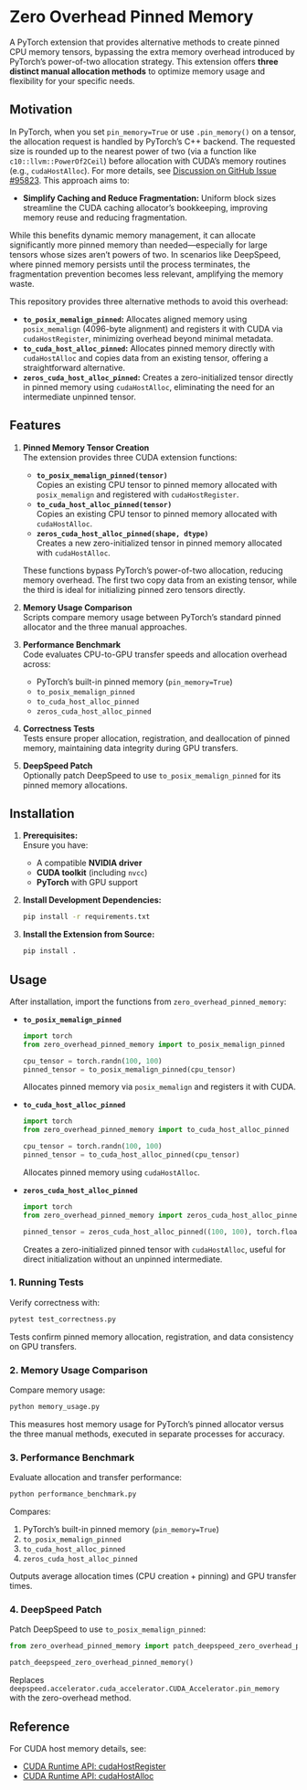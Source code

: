 # Zero Overhead Pinned Memory

A PyTorch extension that provides alternative methods to create pinned CPU memory tensors, bypassing the extra memory overhead introduced by PyTorch’s power-of-two allocation strategy. This extension offers **three distinct manual allocation methods** to optimize memory usage and flexibility for your specific needs.

## Motivation

In PyTorch, when you set `pin_memory=True` or use `.pin_memory()` on a tensor, the allocation request is handled by PyTorch’s C++ backend. The requested size is rounded up to the nearest power of two (via a function like `c10::llvm::PowerOf2Ceil`) before allocation with CUDA’s memory routines (e.g., `cudaHostAlloc`). For more details, see [Discussion on GitHub Issue #95823](https://github.com/pytorch/pytorch/issues/95823). This approach aims to:

- **Simplify Caching and Reduce Fragmentation:** Uniform block sizes streamline the CUDA caching allocator’s bookkeeping, improving memory reuse and reducing fragmentation.

While this benefits dynamic memory management, it can allocate significantly more pinned memory than needed—especially for large tensors whose sizes aren’t powers of two. In scenarios like DeepSpeed, where pinned memory persists until the process terminates, the fragmentation prevention becomes less relevant, amplifying the memory waste.

This repository provides three alternative methods to avoid this overhead:

- **`to_posix_memalign_pinned`:** Allocates aligned memory using `posix_memalign` (4096-byte alignment) and registers it with CUDA via `cudaHostRegister`, minimizing overhead beyond minimal metadata.
- **`to_cuda_host_alloc_pinned`:** Allocates pinned memory directly with `cudaHostAlloc` and copies data from an existing tensor, offering a straightforward alternative.
- **`zeros_cuda_host_alloc_pinned`:** Creates a zero-initialized tensor directly in pinned memory using `cudaHostAlloc`, eliminating the need for an intermediate unpinned tensor.

## Features

1. **Pinned Memory Tensor Creation**  
   The extension provides three CUDA extension functions:
   - **`to_posix_memalign_pinned(tensor)`**  
     Copies an existing CPU tensor to pinned memory allocated with `posix_memalign` and registered with `cudaHostRegister`.
   - **`to_cuda_host_alloc_pinned(tensor)`**  
     Copies an existing CPU tensor to pinned memory allocated with `cudaHostAlloc`.
   - **`zeros_cuda_host_alloc_pinned(shape, dtype)`**  
     Creates a new zero-initialized tensor in pinned memory allocated with `cudaHostAlloc`.

   These functions bypass PyTorch’s power-of-two allocation, reducing memory overhead. The first two copy data from an existing tensor, while the third is ideal for initializing pinned zero tensors directly.

2. **Memory Usage Comparison**  
   Scripts compare memory usage between PyTorch’s standard pinned allocator and the three manual approaches.

3. **Performance Benchmark**  
   Code evaluates CPU-to-GPU transfer speeds and allocation overhead across:
   - PyTorch’s built-in pinned memory (`pin_memory=True`)
   - `to_posix_memalign_pinned`
   - `to_cuda_host_alloc_pinned`
   - `zeros_cuda_host_alloc_pinned`

4. **Correctness Tests**  
   Tests ensure proper allocation, registration, and deallocation of pinned memory, maintaining data integrity during GPU transfers.

5. **DeepSpeed Patch**  
   Optionally patch DeepSpeed to use `to_posix_memalign_pinned` for its pinned memory allocations.

## Installation

1. **Prerequisites:**  
   Ensure you have:
   - A compatible **NVIDIA driver**
   - **CUDA toolkit** (including `nvcc`)
   - **PyTorch** with GPU support

2. **Install Development Dependencies:**  
   ```bash
   pip install -r requirements.txt
   ```

3. **Install the Extension from Source:**  
   ```bash
   pip install .
   ```

## Usage

After installation, import the functions from `zero_overhead_pinned_memory`:

- **`to_posix_memalign_pinned`**  
  ```python
  import torch
  from zero_overhead_pinned_memory import to_posix_memalign_pinned

  cpu_tensor = torch.randn(100, 100)
  pinned_tensor = to_posix_memalign_pinned(cpu_tensor)
  ```
  Allocates pinned memory via `posix_memalign` and registers it with CUDA.

- **`to_cuda_host_alloc_pinned`**  
  ```python
  import torch
  from zero_overhead_pinned_memory import to_cuda_host_alloc_pinned

  cpu_tensor = torch.randn(100, 100)
  pinned_tensor = to_cuda_host_alloc_pinned(cpu_tensor)
  ```
  Allocates pinned memory using `cudaHostAlloc`.

- **`zeros_cuda_host_alloc_pinned`**  
  ```python
  import torch
  from zero_overhead_pinned_memory import zeros_cuda_host_alloc_pinned

  pinned_tensor = zeros_cuda_host_alloc_pinned((100, 100), torch.float32)
  ```
  Creates a zero-initialized pinned tensor with `cudaHostAlloc`, useful for direct initialization without an unpinned intermediate.

### 1. Running Tests

Verify correctness with:
```bash
pytest test_correctness.py
```
Tests confirm pinned memory allocation, registration, and data consistency on GPU transfers.

### 2. Memory Usage Comparison

Compare memory usage:
```bash
python memory_usage.py
```
This measures host memory usage for PyTorch’s pinned allocator versus the three manual methods, executed in separate processes for accuracy.

### 3. Performance Benchmark

Evaluate allocation and transfer performance:
```bash
python performance_benchmark.py
```
Compares:
1. PyTorch’s built-in pinned memory (`pin_memory=True`)
2. `to_posix_memalign_pinned`
3. `to_cuda_host_alloc_pinned`
4. `zeros_cuda_host_alloc_pinned`

Outputs average allocation times (CPU creation + pinning) and GPU transfer times.

### 4. DeepSpeed Patch

Patch DeepSpeed to use `to_posix_memalign_pinned`:
```python
from zero_overhead_pinned_memory import patch_deepspeed_zero_overhead_pinned_memory

patch_deepspeed_zero_overhead_pinned_memory()
```
Replaces `deepspeed.accelerator.cuda_accelerator.CUDA_Accelerator.pin_memory` with the zero-overhead method.

## Reference

For CUDA host memory details, see:
- [CUDA Runtime API: cudaHostRegister](https://docs.nvidia.com/cuda/cuda-runtime-api/group__CUDART__MEMORY.html#group__CUDART__MEMORY_1g81fd4101862bbefdb42a62d60e515eea)
- [CUDA Runtime API: cudaHostAlloc](https://docs.nvidia.com/cuda/cuda-runtime-api/group__CUDART__MEMORY.html#group__CUDART__MEMORY_1gb65da58f444e7230d3322b6126bb4902)